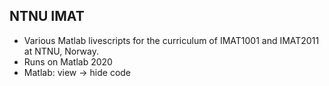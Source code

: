 ## NTNU IMAT

* Various Matlab livescripts for the curriculum of IMAT1001 and IMAT2011 at NTNU, Norway.
* Runs on Matlab 2020     
* Matlab: view -> hide code





